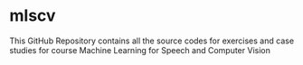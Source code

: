 # mlscv
This GitHub Repository contains all the source codes for exercises and case studies for course Machine Learning for Speech and Computer Vision
